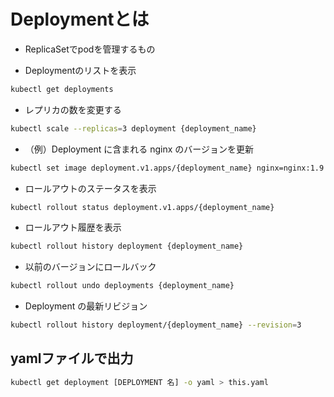 # Deploymentとは
- ReplicaSetでpodを管理するもの

- Deploymentのリストを表示
```sh
kubectl get deployments
```

- レプリカの数を変更する
```sh
kubectl scale --replicas=3 deployment {deployment_name}
```

- （例）Deployment に含まれる nginx のバージョンを更新
```sh
kubectl set image deployment.v1.apps/{deployment_name} nginx=nginx:1.9.1 --record
```

- ロールアウトのステータスを表示
```sh
kubectl rollout status deployment.v1.apps/{deployment_name}
```

- ロールアウト履歴を表示
```sh
kubectl rollout history deployment {deployment_name}
```

- 以前のバージョンにロールバック
```sh
kubectl rollout undo deployments {deployment_name}
```

- Deployment の最新リビジョン
```sh
kubectl rollout history deployment/{deployment_name} --revision=3
```

## yamlファイルで出力
```sh
kubectl get deployment [DEPLOYMENT 名] -o yaml > this.yaml
```
